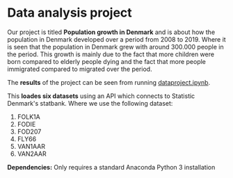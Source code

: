 # Data analysis project

Our project is titled **Population growth in Denmark** and is about how the population in Denmark developed over a period from 2008 to 2019. Where it is seen that the population in Denmark grew with around 300.000 people in the period. This growth is mainly due to the fact that more children were born compared to elderly people dying and the fact that more people immigrated compared to migrated over the period. 

The **results** of the project can be seen from running [dataproject.ipynb](dataproject.ipynb).

This **loades six datasets** using an API which connects to Statistic Denmark's statbank. Where we use the following dataset:
1. FOLK1A
2. FODIE
3. FOD207
4. FLY66
5. VAN1AAR
6. VAN2AAR

**Dependencies:** Only requires a standard Anaconda Python 3 installation